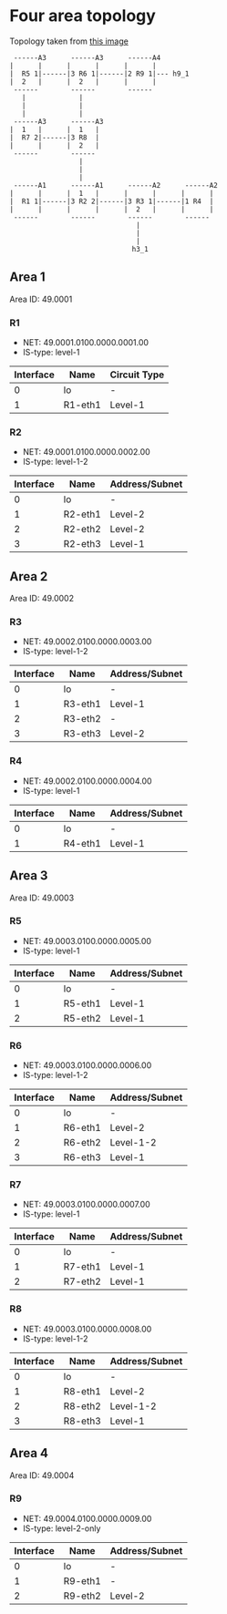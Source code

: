# Four area topology

Topology taken from [this
image](https://networklessons.com/wp-content/uploads/2017/05/xis-is-multiple-areas-adjacencies.png.pagespeed.a.ic.tmdDcRdRK8.png)

```
 ------A3      ------A3      ------A4
|      |      |      |      |      |
|  R5 1|------|3 R6 1|------|2 R9 1|--- h9_1
|  2   |      |  2   |      |      |
 ------        ------        ------
   |             |
   |             |
   |             |
 ------A3      ------A3
|  1   |      |  1   |
|  R7 2|------|3 R8  |
|      |      |  2   |
 ------        ------
                 |
                 |
                 |
 ------A1      ------A1      ------A2      ------A2
|      |      |  1   |      |      |      |      |
|  R1 1|------|3 R2 2|------|3 R3 1|------|1 R4  |
|      |      |      |      |  2   |      |      |
 ------        ------        ------        ------
                               |
                               |
                               |
                              h3_1
```

## Area 1

Area ID: 49.0001

### R1

* NET: 49.0001.0100.0000.0001.00
* IS-type: level-1

Interface | Name    | Circuit Type
----------|---------|---------------
0         | lo      | -
1         | R1-eth1 | Level-1

### R2

* NET: 49.0001.0100.0000.0002.00
* IS-type: level-1-2

Interface | Name    | Address/Subnet
----------|---------|---------------
0         | lo      | -
1         | R2-eth1 | Level-2
2         | R2-eth2 | Level-2
3         | R2-eth3 | Level-1

## Area 2

Area ID: 49.0002

### R3

* NET: 49.0002.0100.0000.0003.00
* IS-type: level-1-2

Interface | Name    | Address/Subnet
----------|---------|---------------
0         | lo      | -
1         | R3-eth1 | Level-1
2         | R3-eth2 | -
3         | R3-eth3 | Level-2

### R4

* NET: 49.0002.0100.0000.0004.00
* IS-type: level-1

Interface | Name    | Address/Subnet
----------|---------|---------------
0         | lo      | -
1         | R4-eth1 | Level-1

## Area 3

Area ID: 49.0003

### R5

* NET: 49.0003.0100.0000.0005.00
* IS-type: level-1

Interface | Name    | Address/Subnet
----------|---------|---------------
0         | lo      | -
1         | R5-eth1 | Level-1
2         | R5-eth2 | Level-1

### R6

* NET: 49.0003.0100.0000.0006.00
* IS-type: level-1-2

Interface | Name    | Address/Subnet
----------|---------|---------------
0         | lo      | -
1         | R6-eth1 | Level-2
2         | R6-eth2 | Level-1-2
3         | R6-eth3 | Level-1

### R7

* NET: 49.0003.0100.0000.0007.00
* IS-type: level-1

Interface | Name    | Address/Subnet
----------|---------|---------------
0         | lo      | -
1         | R7-eth1 | Level-1
2         | R7-eth2 | Level-1

### R8

* NET: 49.0003.0100.0000.0008.00
* IS-type: level-1-2

Interface | Name    | Address/Subnet
----------|---------|---------------
0         | lo      | -
1         | R8-eth1 | Level-2
2         | R8-eth2 | Level-1-2
3         | R8-eth3 | Level-1

## Area 4

Area ID: 49.0004

### R9

* NET: 49.0004.0100.0000.0009.00
* IS-type: level-2-only

Interface | Name    | Address/Subnet
----------|---------|---------------
0         | lo      | -
1         | R9-eth1 | -
2         | R9-eth2 | Level-2
